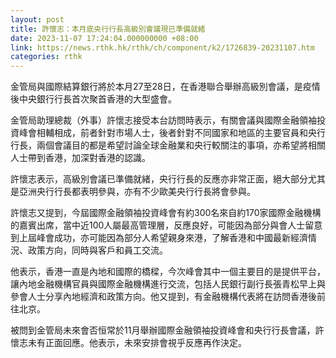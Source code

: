 ```yaml
---
layout: post
title: 許懷志：本月底央行行長高級別會議現已準備就緒
date: 2023-11-07 17:24:04.000000000 +08:00
link: https://news.rthk.hk/rthk/ch/component/k2/1726839-20231107.htm
categories: rthk
---
```


金管局與國際結算銀行將於本月27至28日，在香港聯合舉辦高級別會議，是疫情後中央銀行行長首次聚首香港的大型盛會。

金管局助理總裁（外事）許懷志接受本台訪問時表示，有關會議與國際金融領袖投資峰會相輔相成，前者針對市場人士，後者針對不同國家和地區的主要官員和央行行長，兩個會議目的都是希望討論全球金融業和央行較關注的事項，亦希望將相關人士帶到香港，加深對香港的認識。

許懷志表示，高級別會議已準備就緒，央行行長的反應亦非常正面，絕大部分尤其是亞洲央行行長都表明參與，亦有不少歐美央行行長將會參與。

許懷志又提到，今屆國際金融領袖投資峰會有約300名來自約170家國際金融機構的嘉賓出席，當中近100人屬最高管理層，反應良好，可能因為部分與會人士留意到上屆峰會成功，亦可能因為部分人希望親身來港，了解香港和中國最新經濟情況、政策方向，同時與客戶和員工交流。

他表示，香港一直是內地和國際的橋樑，今次峰會其中一個主要目的是提供平台，讓內地金融機構官員與國際金融機構進行交流，包括人民銀行副行長張青松早上與參會人士分享內地經濟和政策方向。他又提到，有金融機構代表將在訪問香港後前往北京。

被問到金管局未來會否恒常於11月舉辦國際金融領袖投資峰會和央行行長會議，許懷志未有正面回應。他表示，未來安排會視乎反應再作決定。

